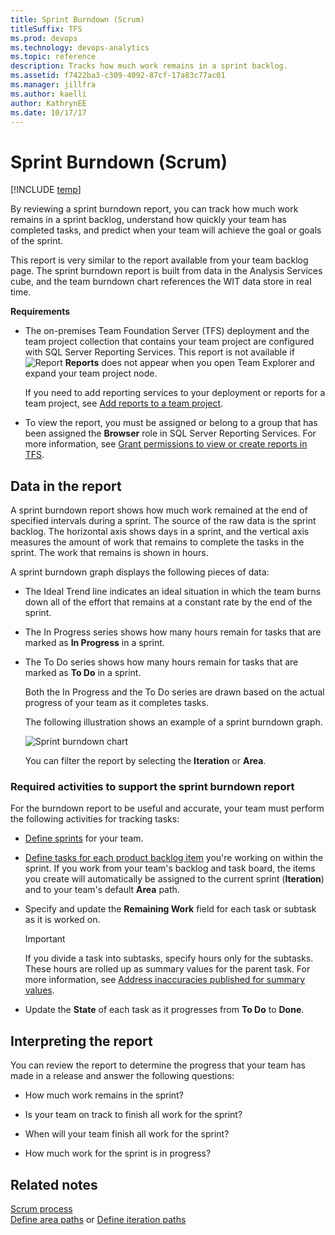 ```yaml
---
title: Sprint Burndown (Scrum)
titleSuffix: TFS 
ms.prod: devops
ms.technology: devops-analytics
ms.topic: reference
description: Tracks how much work remains in a sprint backlog.
ms.assetid: f7422ba3-c309-4092-87cf-17a83c77ac01
ms.manager: jillfra
ms.author: kaelliauthor: KathrynEE
ms.date: 10/17/17
---
```



# Sprint Burndown (Scrum)
[!INCLUDE [temp](../_shared/tfs-report-platform-version.md)]

By reviewing a sprint burndown report, you can track how much work remains in a sprint backlog, understand how quickly your team has completed tasks, and predict when your team will achieve the goal or goals of the sprint.  
  
 This report is very similar to the report available from your team backlog page. The sprint burndown report is built from data in the Analysis Services cube, and the team burndown chart references the WIT data store in real time.  
  
 **Requirements**  
  
-   The on-premises Team Foundation Server (TFS) deployment and the team project collection that contains your team project are configured with SQL Server Reporting Services. This report is not available if ![Report](_img/icon_reportte.png "Icon_reportTE") **Reports** does not appear when you open Team Explorer and expand your team project node.  
  
     If you need to add reporting services to your deployment or reports for a team project, see [Add reports to a team project](../admin/add-reports-to-a-team-project.md).  
  
-   To view the report, you must be assigned or belong to a group that has been assigned the **Browser** role in SQL Server Reporting Services. For more information, see [Grant permissions to view or create reports in TFS](../admin/grant-permissions-to-reports.md).  
  
##  <a name="Data"></a> Data in the report  
 A sprint burndown report shows how much work remained at the end of specified intervals during a sprint. The source of the raw data is the sprint backlog. The horizontal axis shows days in a sprint, and the vertical axis measures the amount of work that remains to complete the tasks in the sprint. The work that remains is shown in hours.  
  
 A sprint burndown graph displays the following pieces of data:  
  
- The Ideal Trend line indicates an ideal situation in which the team burns down all of the effort that remains at a constant rate by the end of the sprint.  
  
- The In Progress series shows how many hours remain for tasks that are marked as **In Progress** in a sprint.  
  
- The To Do series shows how many hours remain for tasks that are marked as **To Do** in a sprint.  
  
  Both the In Progress and the To Do series are drawn based on the actual progress of your team as it completes tasks.  
  
  The following illustration shows an example of a sprint burndown graph.  
  
  ![Sprint burndown chart](_img/scrum_sprintburndown.png "Scrum_SprintBurndown")  
  
  You can filter the report by selecting the **Iteration** or **Area**.  
  
### Required activities to support the sprint burndown report  
 For the burndown report to be useful and accurate, your team must perform the following activities for tracking tasks:  
  
-   [Define sprints](../../boards/sprints/define-sprints.md) for your team.  
  
-   [Define tasks for each product backlog item](https://msdn.microsoft.com/f13e32ae-fe77-421a-b524-43b6bcd1a0f3) you're working on within the sprint. If you work from your team's backlog and task board, the items you create will automatically be assigned to the current sprint (**Iteration**) and to your team's default **Area** path.  
  
-   Specify and update the **Remaining Work** field for each task or subtask as it is worked on.  
  
    > [!IMPORTANT]
    >  If you divide a task into subtasks, specify hours only for the subtasks. These hours are rolled up as summary values for the parent task. For more information, see [Address inaccuracies published for summary values](address-inaccuracies-published-for-summary-values.md).  
  
-   Update the **State** of each task as it progresses from **To Do** to **Done**.  
  
##  <a name="Interpreting"></a> Interpreting the report  
 You can review the report to determine the progress that your team has made in a release and answer the following questions:  
  
-   How much work remains in the sprint?  
  
-   Is your team on track to finish all work for the sprint?  
  
-   When will your team finish all work for the sprint?  
  
-   How much work for the sprint is in progress?  
  
## Related notes
 [Scrum process](../../boards/work-items/guidance/scrum-process.md)   
[Define area paths](../../organizations/settings/set-area-paths.md) or [Define iteration paths](../../organizations/settings/set-iteration-paths-sprints.md) 